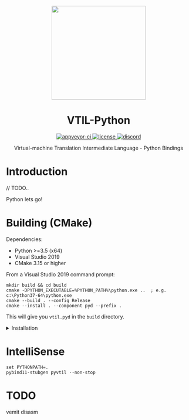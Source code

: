 <p align="center">

  <a href="https://www.vtil.org/">
    <img width="256" heigth="256" src="https://vtil.org/logo.png">
  </a>  

  <h1 align="center">VTIL-Python</h1>

  <p align="center">
    <a href="https://ci.appveyor.com/project/can1357/vtil-python">
      <img src="https://img.shields.io/appveyor/build/can1357/VTIL-Python?logo=appveyor&style=flat-square" alt="appveyor-ci"/>
    </a>
    <a href="https://github.com/vtil-project/vtil-core/blob/master/LICENSE.md">
      <img src="https://img.shields.io/github/license/vtil-project/vtil-core.svg?style=flat-square" alt="license"/>
    </a>
    <a href="https://discord.gg/VdMdkze">
      <img alt="discord" src="https://img.shields.io/discord/724300992023232533?label=chat&logo=Discord&style=flat-square">
    </a>
  </p>

  <p align="center">
    Virtual-machine Translation Intermediate Language - Python Bindings
  </p>
</p>

# Introduction
// TODO..

Python lets go!

# Building (CMake)

Dependencies:

- Python >=3.5 (x64)
- Visual Studio 2019
- CMake 3.15 or higher

From a Visual Studio 2019 command prompt:

```
mkdir build && cd build
cmake -DPYTHON_EXECUTABLE=%PYTHON_PATH%\python.exe ..  ; e.g. c:\Python37-64\python.exe
cmake --build . --config Release
cmake --install . --component pyd --prefix .
```

This will give you `vtil.pyd` in the `build` directory.

<details>
<summary>Installation</summary>

```shell
python3 setup.py install_lib
```

</details>



# IntelliSense
```
set PYTHONPATH=.
pybind11-stubgen pyvtil --non-stop
```

# TODO
vemit disasm